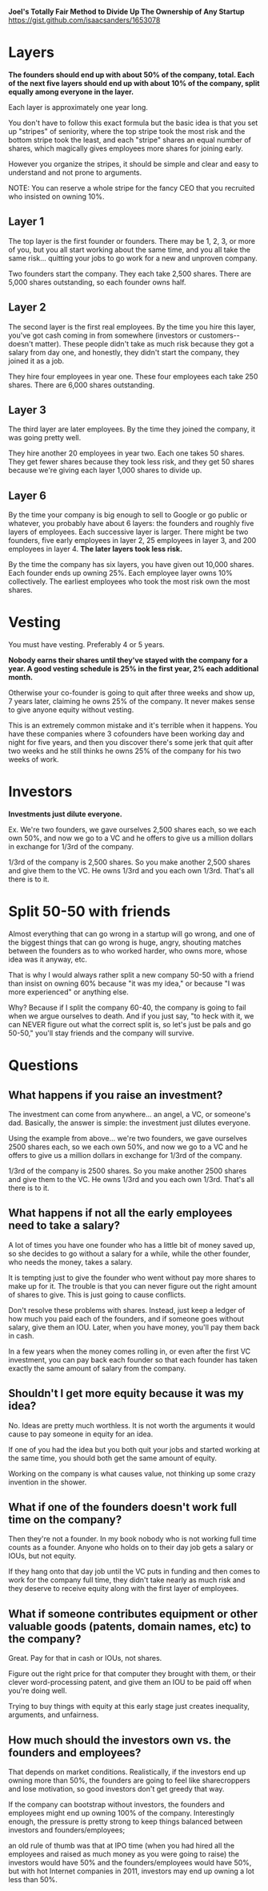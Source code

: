 **Joel's Totally Fair Method to Divide Up The Ownership of Any Startup**
https://gist.github.com/isaacsanders/1653078

# Layers

**The founders should end up with about 50% of the company, total. Each of the next five layers should end up with about 10% of the company, split equally among everyone in the layer.**

Each layer is approximately one year long.

You don't have to follow this exact formula but the basic idea is that you set up "stripes" of seniority, where the top stripe took the most risk and the bottom stripe took the least, and each "stripe" shares an equal number of shares, which magically gives employees more shares for joining early.

However you organize the stripes, it should be simple and clear and easy to understand and not prone to arguments.

NOTE: You can reserve a whole stripe for the fancy CEO that you recruited who insisted on owning 10%.

## **Layer 1**

The top layer is the first founder or founders. There may be 1, 2, 3, or more of you, but you all start working about the same time, and you all take the same risk... quitting your jobs to go work for a new and unproven company.

Two founders start the company. They each take 2,500 shares. There are 5,000 shares outstanding, so each founder owns half.

## **Layer 2**

The second layer is the first real employees. By the time you hire this layer, you've got cash coming in from somewhere (investors or customers--doesn't matter). These people didn't take as much risk because they got a salary from day one, and honestly, they didn't start the company, they joined it as a job.

They hire four employees in year one. These four employees each take 250 shares. There are 6,000 shares outstanding.

## **Layer 3**

The third layer are later employees. By the time they joined the company, it was going pretty well.

They hire another 20 employees in year two. Each one takes 50 shares. They get fewer shares because they took less risk, and they get 50 shares because we're giving each layer 1,000 shares to divide up.

## **Layer 6**

By the time your company is big enough to sell to Google or go public or whatever, you probably have about 6 layers: the founders and roughly five layers of employees. Each successive layer is larger. There might be two founders, five early employees in layer 2, 25 employees in layer 3, and 200 employees in layer 4. **The later layers took less risk.**

By the time the company has six layers, you have given out 10,000 shares. Each founder ends up owning 25%. Each employee layer owns 10% collectively. The earliest employees who took the most risk own the most shares.

# Vesting

You must have vesting. Preferably 4 or 5 years.

**Nobody earns their shares until they've stayed with the company for a year. A good vesting schedule is 25% in the first year, 2% each additional month.**

Otherwise your co-founder is going to quit after three weeks and show up, 7 years later, claiming he owns 25% of the company. It never makes sense to give anyone equity without vesting.

This is an extremely common mistake and it's terrible when it happens. You have these companies where 3 cofounders have been working day and night for five years, and then you discover there's some jerk that quit after two weeks and he still thinks he owns 25% of the company for his two weeks of work.

# Investors

**Investments just dilute everyone.**

Ex. We're two founders, we gave ourselves 2,500 shares each, so we each own 50%, and now we go to a VC and he offers to give us a million dollars in exchange for 1/3rd of the company.

1/3rd of the company is 2,500 shares. So you make another 2,500 shares and give them to the VC. He owns 1/3rd and you each own 1/3rd. That's all there is to it.

# Split 50-50 with friends

Almost everything that can go wrong in a startup will go wrong, and one of the biggest things that can go wrong is huge, angry, shouting matches between the founders as to who worked harder, who owns more, whose idea was it anyway, etc.

That is why I would always rather split a new company 50-50 with a friend than insist on owning 60% because "it was my idea," or because "I was more experienced" or anything else.

Why? Because if I split the company 60-40, the company is going to fail when we argue ourselves to death. And if you just say, "to heck with it, we can NEVER figure out what the correct split is, so let's just be pals and go 50-50," you'll stay friends and the company will survive.

# Questions

## **What happens if you raise an investment?**

The investment can come from anywhere... an angel, a VC, or someone's dad. Basically, the answer is simple: the investment just dilutes everyone.

Using the example from above... we're two founders, we gave ourselves 2500 shares each, so we each own 50%, and now we go to a VC and he offers to give us a million dollars in exchange for 1/3rd of the company.

1/3rd of the company is 2500 shares. So you make another 2500 shares and give them to the VC. He owns 1/3rd and you each own 1/3rd. That's all there is to it.

## **What happens if not all the early employees need to take a salary?**

A lot of times you have one founder who has a little bit of money saved up, so she decides to go without a salary for a while, while the other founder, who needs the money, takes a salary.

It is tempting just to give the founder who went without pay more shares to make up for it. The trouble is that you can never figure out the right amount of shares to give. This is just going to cause conflicts.

Don't resolve these problems with shares. Instead, just keep a ledger of how much you paid each of the founders, and if someone goes without salary, give them an IOU. Later, when you have money, you'll pay them back in cash.

In a few years when the money comes rolling in, or even after the first VC investment, you can pay back each founder so that each founder has taken exactly the same amount of salary from the company.

## **Shouldn't I get more equity because it was my idea?**

No. Ideas are pretty much worthless. It is not worth the arguments it would cause to pay someone in equity for an idea.

If one of you had the idea but you both quit your jobs and started working at the same time, you should both get the same amount of equity.

Working on the company is what causes value, not thinking up some crazy invention in the shower.

## **What if one of the founders doesn't work full time on the company?**

Then they're not a founder. In my book nobody who is not working full time counts as a founder. Anyone who holds on to their day job gets a salary or IOUs, but not equity.

If they hang onto that day job until the VC puts in funding and then comes to work for the company full time, they didn't take nearly as much risk and they deserve to receive equity along with the first layer of employees.

## **What if someone contributes equipment or other valuable goods (patents, domain names, etc) to the company?**

Great. Pay for that in cash or IOUs, not shares.

Figure out the right price for that computer they brought with them, or their clever word-processing patent, and give them an IOU to be paid off when you're doing well.

Trying to buy things with equity at this early stage just creates inequality, arguments, and unfairness.

## **How much should the investors own vs. the founders and employees?**

That depends on market conditions. Realistically, if the investors end up owning more than 50%, the founders are going to feel like sharecroppers and lose motivation, so good investors don't get greedy that way.

If the company can bootstrap without investors, the founders and employees might end up owning 100% of the company. Interestingly enough, the pressure is pretty strong to keep things balanced between investors and founders/employees;

an old rule of thumb was that at IPO time (when you had hired all the employees and raised as much money as you were going to raise) the investors would have 50% and the founders/employees would have 50%, but with hot Internet companies in 2011, investors may end up owning a lot less than 50%.
